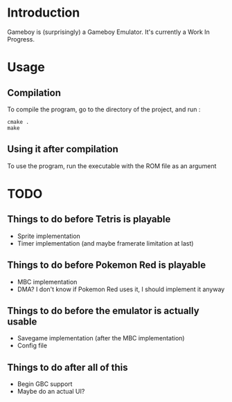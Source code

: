<!-- README.md --- 
;; 
;; Filename: README.md
;; Author: Jules <archjules>
;; Created: Thu Dec 29 19:37:03 2016 (+0100)
;; Last-Updated: Thu Dec 29 19:48:31 2016 (+0100)
;;           By: Jules <archjules>
 -->

# Introduction
Gameboy is (surprisingly) a Gameboy Emulator. It's currently a Work In Progress.

# Usage
## Compilation
To compile the program, go to the directory of the project, and run :

	cmake .
	make

## Using it after compilation
To use the program, run the executable with the ROM file as an argument

# TODO
## Things to do before Tetris is playable

 * Sprite implementation
 * Timer implementation (and maybe framerate limitation at last)
 
## Things to do before Pokemon Red is playable

 * MBC implementation
 * DMA? I don't know if Pokemon Red uses it, I should implement it anyway
 
## Things to do before the emulator is actually usable

 * Savegame implementation (after the MBC implementation)
 * Config file
 
## Things to do after all of this

 * Begin GBC support
 * Maybe do an actual UI?

